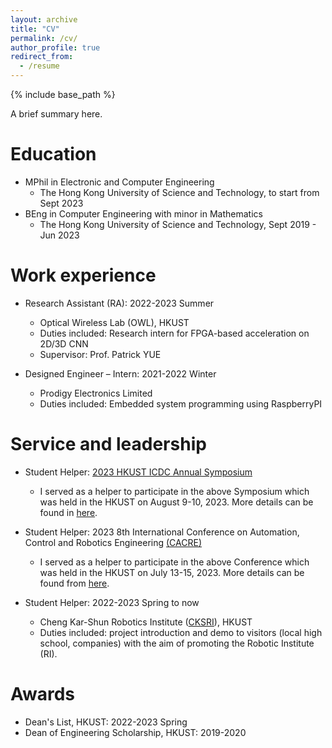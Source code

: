 ```yaml
---
layout: archive
title: "CV"
permalink: /cv/
author_profile: true
redirect_from:
  - /resume
---
```


{% include base_path %}

A brief summary here. 

Education
======
* MPhil in Electronic and Computer Engineering
    * The Hong Kong University of Science and Technology, to start from Sept 2023
* BEng in Computer Engineering with minor in Mathematics
    * The Hong Kong University of Science and Technology, Sept 2019 - Jun 2023



Work experience
======
* Research Assistant (RA): 2022-2023 Summer
  * Optical Wireless Lab (OWL), HKUST
  * Duties included: Research intern for FPGA-based acceleration on 2D/3D CNN
  * Supervisor: Prof. Patrick YUE

* Designed Engineer – Intern: 2021-2022 Winter
  * Prodigy Electronics Limited
  * Duties included: Embedded system programming using RaspberryPI



Service and leadership
======
* Student Helper: [2023 HKUST ICDC Annual Symposium](https://calendar.hkust.edu.hk/events/2023-hkust-icdc-annual-symposium)
  * I served as a helper to participate in the above Symposium which was held in the HKUST on August 9-10, 2023. More details can be found in [here](https://www.canva.com/design/DAFqQZvsyJE/DEM21pexuvyyVXy08eo9FQ/view?website#2).

  
  
* Student Helper: 2023 8th International Conference on Automation, Control and Robotics Engineering [(CACRE)](https://calendar.hkust.edu.hk/zh-hant/events/2023-8th-international-conference-automation-control-and-robotics-engineering-cacre-2023?organizer_landing=14424)
  * I served as a helper to participate in the above Conference which was held in the HKUST on July 13-15, 2023. More details can be found from [here](https://www.cacre.org).
* Student Helper: 2022-2023 Spring to now
  * Cheng Kar-Shun Robotics Institute ([CKSRI](https://ri.hkust.edu.hk/)), HKUST
  * Duties included: project introduction and demo to visitors (local high school, companies) with the aim of promoting the Robotic Institute (RI).

Awards
======
* Dean's List, HKUST: 2022-2023 Spring
* Dean of Engineering Scholarship, HKUST: 2019-2020
